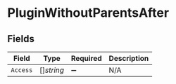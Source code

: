 # PluginWithoutParentsAfter


## Fields

| Field              | Type               | Required           | Description        |
| ------------------ | ------------------ | ------------------ | ------------------ |
| `Access`           | []*string*         | :heavy_minus_sign: | N/A                |